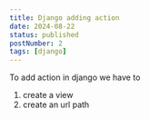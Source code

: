 ```yaml
---
title: Django adding action
date: 2024-08-22
status: published
postNumber: 2
tags: [django]
---
```


To add action in django we have to

1. create a view
2. create an url path
